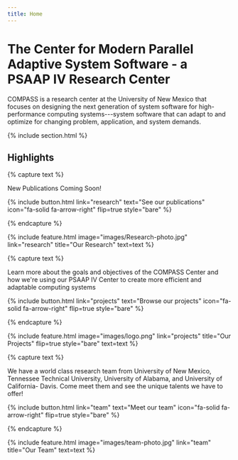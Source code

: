 ```yaml
---
title: Home
---
```


# The Center for Modern Parallel Adaptive System Software - a PSAAP IV Research Center

COMPASS is a research center at the University of New Mexico that focuses on designing 
the next generation of system software for high-performance computing systems---system 
software that can adapt to and optimize for changing problem, application, and system demands.

{% include section.html %}

## Highlights

{% capture text %}

New Publications Coming Soon!

{%
  include button.html
  link="research"
  text="See our publications"
  icon="fa-solid fa-arrow-right"
  flip=true
  style="bare"
%}

{% endcapture %}

{%
  include feature.html
  image="images/Research-photo.jpg"
  link="research"
  title="Our Research"
  text=text
%}

{% capture text %}

Learn more about the goals and objectives of the COMPASS Center and how we're using our PSAAP IV Center to create more efficient and adaptable computing systems

{%
  include button.html
  link="projects"
  text="Browse our projects"
  icon="fa-solid fa-arrow-right"
  flip=true
  style="bare"
%}

{% endcapture %}

{%
  include feature.html
  image="images/logo.png"
  link="projects"
  title="Our Projects"
  flip=true
  style="bare"
  text=text
%}

{% capture text %}

We have a world class research team from University of New Mexico, Tennessee Technical University, University of Alabama, and University of California- Davis. Come meet them and see the unique talents we have to offer!

{%
  include button.html
  link="team"
  text="Meet our team"
  icon="fa-solid fa-arrow-right"
  flip=true
  style="bare"
%}

{% endcapture %}

{%
  include feature.html
  image="images/team-photo.jpg"
  link="team"
  title="Our Team"
  text=text
%}
